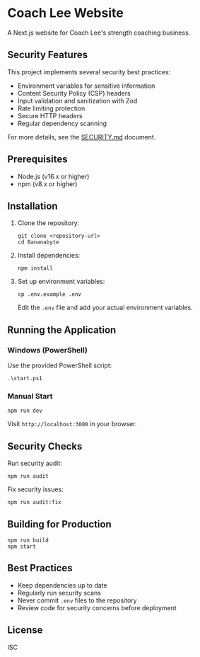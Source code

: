 # Coach Lee Website

A Next.js website for Coach Lee's strength coaching business.

## Security Features

This project implements several security best practices:

- Environment variables for sensitive information
- Content Security Policy (CSP) headers
- Input validation and sanitization with Zod
- Rate limiting protection
- Secure HTTP headers
- Regular dependency scanning

For more details, see the [SECURITY.md](./SECURITY.md) document.

## Prerequisites

- Node.js (v16.x or higher)
- npm (v8.x or higher)

## Installation

1. Clone the repository:
   ```
   git clone <repository-url>
   cd Bananabyte
   ```

2. Install dependencies:
   ```
   npm install
   ```

3. Set up environment variables:
   ```
   cp .env.example .env
   ```
   Edit the `.env` file and add your actual environment variables.

## Running the Application

### Windows (PowerShell)

Use the provided PowerShell script:

```
.\start.ps1
```

### Manual Start

```
npm run dev
```

Visit `http://localhost:3000` in your browser.

## Security Checks

Run security audit:

```
npm run audit
```

Fix security issues:

```
npm run audit:fix
```

## Building for Production

```
npm run build
npm start
```

## Best Practices

- Keep dependencies up to date
- Regularly run security scans
- Never commit `.env` files to the repository
- Review code for security concerns before deployment

## License

ISC 